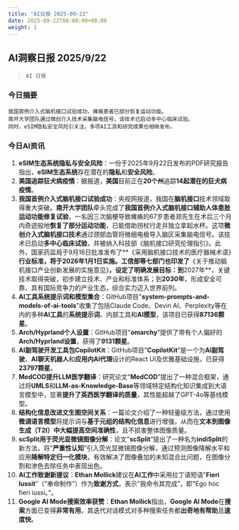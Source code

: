 ```yaml
---
title: "AI日报 2025-09-22"
date: 2025-09-22T08:00:00+08:00
weight: 1
---
```


## AI洞察日报 2025/9/22

>  `AI 日报` 



### **今日摘要**

```
我国首例介入式脑机接口试验成功，瘫痪患者已部分恢复运动功能。
南开大学团队通过微创介入技术采集脑电信号，该技术已启动多中心临床试验。
同时，eSIM隐私安全风险引关注，多项AI工具和研究成果也相继发布。
```



### **今日AI资讯**

1.  **eSIM生态系统隐私与安全风险**：一份于2025年9月22日发布的PDF研究报告指出，**eSIM生态系统**存在潜在的**隐私**和**安全风险**。
2.  **美国追踪狂犬病疫情**：据报道，**美国**目前正在**20个州**追踪**14起潜在的狂犬病疫情**。
3.  **我国首例介入式脑机接口试验成功**：央视网报道，我国在**脑机接口**技术领域取得重大突破。**南开大学团队**牵头完成了**我国首例介入式脑机接口辅助人体患肢运动功能修复试验**，一名因三次脑梗导致瘫痪的67岁患者郑先生在术后三个月内奇迹般地**恢复了部分运动功能**，已能借助拐杖行走并独立拿起水杯。这项**微创介入式脑机接口技术**通过颈部血管将微细电极导入脑区采集脑电信号。该技术已启动**多中心临床试验**，并被纳入科技部《脑机接口研究伦理指引》。此外，国家药监局于9月16日批准发布了**《采用脑机接口技术的医疗器械术语》**行业标准，将于2026年1月1日实施。工信部等七部门也印发了**《关于推动脑机接口产业创新发展的实施意见》**，设定了明确发展目标：到**2027年**，关键技术取得突破，初步建立技术、产业和标准体系；到**2030年**，形成安全可靠、具有国际竞争力的产业生态，综合实力迈入世界前列。
4.  **AI工具系统提示词和模型集合**：GitHub项目"**system-prompts-and-models-of-ai-tools**”收集了包括Claude Code、Devin AI、Perplexity等在内的多种**AI工具**的**系统提示词**、内部工具和**AI模型**，该项目已获得**87136颗星**。
5.  **Arch/Hyprland个人设置**：GitHub项目"**omarchy**”提供了带有个人偏好的**Arch/Hyprland设置**，获得了**9131颗星**。
6.  **AI副驾驶开发工具包CopilotKit**：GitHub项目"**CopilotKit**”是一个为**AI副驾驶**、**AI聊天机器人**和**应用内AI代理**设计的React UI及优雅基础设施，已获得**23797颗星**。
7.  **MedCOD提升LLM医学翻译**：研究论文"**MedCOD**”提出了一种混合框架，通过将**UMLS**和**LLM-as-Knowledge-Base**等领域特定结构化知识集成到大语言模型中，显著**提升了英西医学翻译的质量**，其性能超越了GPT-4o等基线模型。
8.  **结构化信息改进文生图空间关系**：一篇论文介绍了一种轻量级方法，通过使用**微调语言模型**将提示词与**基于元组的结构化信息**进行增强，从而在**文本到图像生成（T2I）**中**大幅提高空间准确性**，且不损害整体图像质量。
9.  **scSplit用于荧光显微镜图像分解**：论文"**scSplit**”提出了一种名为**indiSplit**的新方法，将"**严重性认知**”引入荧光显微镜图像分解，通过预测图像降解水平和应用**降解特定归一化模块**，有效解决了图像叠加的未知混合比问题，在图像分割和渗色去除任务中表现出色。
10. **AI工作致谢新提议**：**Ethan Mollick**建议在**AI工作**中采用拉丁语短语"**Fieri Iussit**”（"奉命制作”）作为**致谢方式**，表示"我命令其完成”，即"Ego hoc fieri iussi。”。
11. **Google AI Mode搜索效率获赞**：**Ethan Mollick**指出，**Google AI Mode**在**搜索**方面已变得**非常有用**，其迭代对话模式对多种搜索任务都**出奇地有帮助**且**速度快**。